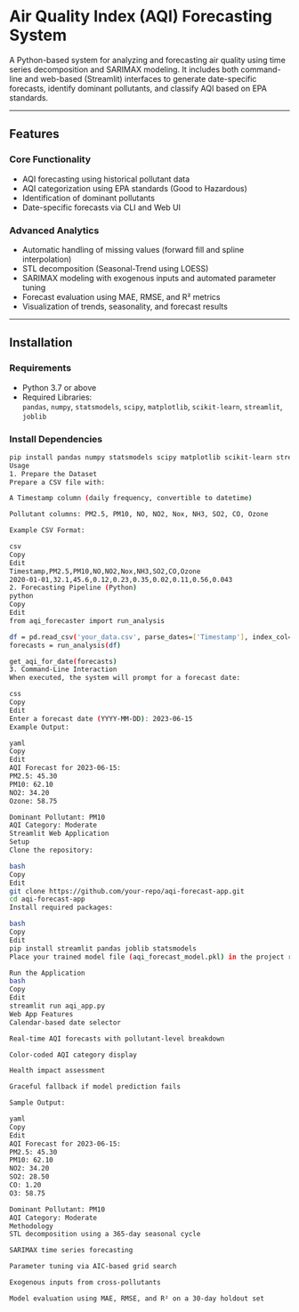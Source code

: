 # Air Quality Index (AQI) Forecasting System

A Python-based system for analyzing and forecasting air quality using time series decomposition and SARIMAX modeling. It includes both command-line and web-based (Streamlit) interfaces to generate date-specific forecasts, identify dominant pollutants, and classify AQI based on EPA standards.

---

## Features

### Core Functionality
- AQI forecasting using historical pollutant data  
- AQI categorization using EPA standards (Good to Hazardous)  
- Identification of dominant pollutants  
- Date-specific forecasts via CLI and Web UI  

### Advanced Analytics
- Automatic handling of missing values (forward fill and spline interpolation)  
- STL decomposition (Seasonal-Trend using LOESS)  
- SARIMAX modeling with exogenous inputs and automated parameter tuning  
- Forecast evaluation using MAE, RMSE, and R² metrics  
- Visualization of trends, seasonality, and forecast results  

---

## Installation

### Requirements
- Python 3.7 or above  
- Required Libraries:  
  `pandas`, `numpy`, `statsmodels`, `scipy`, `matplotlib`, `scikit-learn`, `streamlit`, `joblib`

### Install Dependencies
```bash
pip install pandas numpy statsmodels scipy matplotlib scikit-learn streamlit joblib
Usage
1. Prepare the Dataset
Prepare a CSV file with:

A Timestamp column (daily frequency, convertible to datetime)

Pollutant columns: PM2.5, PM10, NO, NO2, Nox, NH3, SO2, CO, Ozone

Example CSV Format:

csv
Copy
Edit
Timestamp,PM2.5,PM10,NO,NO2,Nox,NH3,SO2,CO,Ozone
2020-01-01,32.1,45.6,0.12,0.23,0.35,0.02,0.11,0.56,0.043
2. Forecasting Pipeline (Python)
python
Copy
Edit
from aqi_forecaster import run_analysis

df = pd.read_csv('your_data.csv', parse_dates=['Timestamp'], index_col='Timestamp')
forecasts = run_analysis(df)

get_aqi_for_date(forecasts)
3. Command-Line Interaction
When executed, the system will prompt for a forecast date:

css
Copy
Edit
Enter a forecast date (YYYY-MM-DD): 2023-06-15
Example Output:

yaml
Copy
Edit
AQI Forecast for 2023-06-15:
PM2.5: 45.30
PM10: 62.10
NO2: 34.20
Ozone: 58.75

Dominant Pollutant: PM10
AQI Category: Moderate
Streamlit Web Application
Setup
Clone the repository:

bash
Copy
Edit
git clone https://github.com/your-repo/aqi-forecast-app.git
cd aqi-forecast-app
Install required packages:

bash
Copy
Edit
pip install streamlit pandas joblib statsmodels
Place your trained model file (aqi_forecast_model.pkl) in the project root directory.

Run the Application
bash
Copy
Edit
streamlit run aqi_app.py
Web App Features
Calendar-based date selector

Real-time AQI forecasts with pollutant-level breakdown

Color-coded AQI category display

Health impact assessment

Graceful fallback if model prediction fails

Sample Output:

yaml
Copy
Edit
AQI Forecast for 2023-06-15:
PM2.5: 45.30
PM10: 62.10
NO2: 34.20
SO2: 28.50
CO: 1.20
O3: 58.75

Dominant Pollutant: PM10
AQI Category: Moderate
Methodology
STL decomposition using a 365-day seasonal cycle

SARIMAX time series forecasting

Parameter tuning via AIC-based grid search

Exogenous inputs from cross-pollutants

Model evaluation using MAE, RMSE, and R² on a 30-day holdout set

